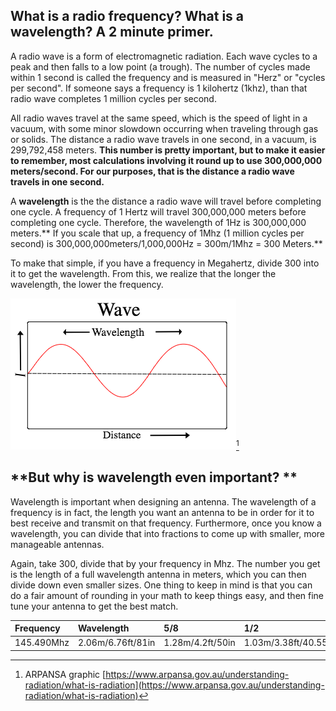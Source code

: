 ## **What is a radio frequency? What is a wavelength? A 2 minute primer.**

A radio wave is a form of electromagnetic radiation. Each wave cycles to a peak and then falls to a low point \(a trough\). The number of cycles made within 1 second is called the frequency and is measured in "Herz" or "cycles per second". If someone says a frequency is 1 kilohertz \(1khz\), than that radio wave completes 1 million cycles per second.

All radio waves travel at the same speed, which is the speed of light in a vacuum, with some minor slowdown occurring when traveling through gas or solids. The distance a radio wave travels in one second, in a vacuum, is 299,792,458 meters. **This number is pretty important, but to make it easier to remember, most calculations involving it round up to use 300,000,000 meters/second. For our purposes, that is the distance a radio wave travels in one second.**

A **wavelength** is the the distance a radio wave will travel before completing one cycle. A frequency of 1 Hertz will travel 300,000,000 meters before completing one cycle. Therefore, the wavelength of 1Hz is 300,000,000 meters.** If you scale that up, a frequency of 1Mhz \(1 million cycles per second\) is 300,000,000meters/1,000,000Hz = 300m/1Mhz = 300 Meters.**

To make that simple, if you have a frequency in Megahertz, divide 300 into it to get the wavelength. From this, we realize that the longer the wavelength, the lower the frequency.

![](/assets/wavelenght.png)[^1]

## **But why is wavelength even important? **

Wavelength is important when designing an antenna. The wavelength of a frequency is in fact, the length you want an antenna to be in order for it to best receive and transmit on that frequency. Furthermore, once you know a wavelength, you can divide that into fractions to come up with smaller, more manageable antennas.

Again, take 300, divide that by your frequency in Mhz. The number you get is the length of a full wavelength antenna in meters, which you can then divide down even smaller sizes. One thing to keep in mind is that you can do a fair amount of rounding in your math to keep things easy, and then fine tune your antenna to get the best match.

| Frequency | Wavelength | 5/8 | 1/2 | 1/4 |
| :--- | :--- | :--- | :--- | :--- |
| 145.490Mhz | 2.06m/6.76ft/81in | 1.28m/4.2ft/50in | 1.03m/3.38ft/40.55in | .52m/1.7ft/19.5in |



[^1]: ARPANSA graphic [https://www.arpansa.gov.au/understanding-radiation/what-is-radiation](https://www.arpansa.gov.au/understanding-radiation/what-is-radiation)

